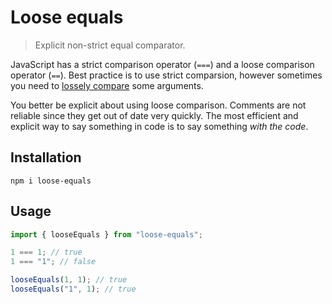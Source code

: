 # Loose equals

> Explicit non-strict equal comparator.

JavaScript has a strict comparison operator (`===`) and a loose comparison operator (`==`). Best practice is to use strict comparsion, however sometimes you need to [lossely compare](https://developer.mozilla.org/en-US/docs/Web/JavaScript/Equality_comparisons_and_sameness#Loose_equality_using) some arguments.

You better be explicit about using loose comparison. Comments are not reliable since they get out of date very quickly. The most efficient and explicit way to say something in code is to say something _with the code_.

## Installation

```
npm i loose-equals
```

## Usage

```js
import { looseEquals } from "loose-equals";

1 === 1; // true
1 === "1"; // false

looseEquals(1, 1); // true
looseEquals("1", 1); // true
```

